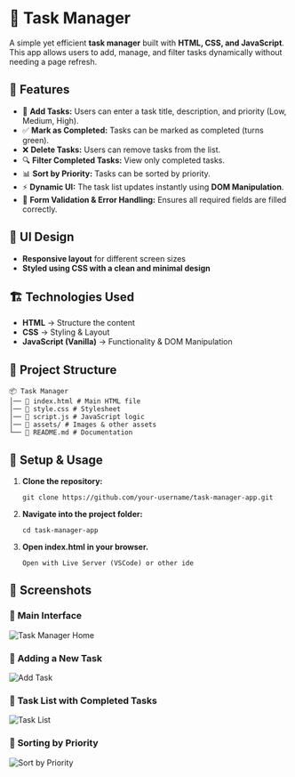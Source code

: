 # 📝 Task Manager

A simple yet efficient **task manager** built with **HTML, CSS, and JavaScript**. This app allows users to add, manage, and filter tasks dynamically without needing a page refresh.

## 🚀 Features

- 📌 **Add Tasks:** Users can enter a task title, description, and priority (Low, Medium, High).
- ✅ **Mark as Completed:** Tasks can be marked as completed (turns green).
- ❌ **Delete Tasks:** Users can remove tasks from the list.
- 🔍 **Filter Completed Tasks:** View only completed tasks.
- 📊 **Sort by Priority:** Tasks can be sorted by priority.
- ⚡ **Dynamic UI:** The task list updates instantly using **DOM Manipulation**.
- 🔧 **Form Validation & Error Handling:** Ensures all required fields are filled correctly.

## 🎨 UI Design

- **Responsive layout** for different screen sizes  
- **Styled using CSS with a clean and minimal design**

## 🏗️ Technologies Used

- **HTML** → Structure the content  
- **CSS** → Styling & Layout  
- **JavaScript (Vanilla)** → Functionality & DOM Manipulation  

## 📂 Project Structure

    📦 Task Manager
    │── 📄 index.html # Main HTML file
    │── 📄 style.css # Stylesheet
    │── 📄 script.js # JavaScript logic
    │── 📂 assets/ # Images & other assets
    └── 📄 README.md # Documentation

## 🔧 Setup & Usage

1. **Clone the repository:**

   ```git clone https://github.com/your-username/task-manager-app.git ```

2. **Navigate into the project folder:**

    ``` cd task-manager-app ```

3. **Open index.html in your browser.**

    ``` Open with Live Server (VSCode) or other ide ```


## 📸 Screenshots

### 🔹 **Main Interface**
![Task Manager Home](screenshots/home.png)

### 🔹 **Adding a New Task**
![Add Task](screenshots/add-task.png)

### 🔹 **Task List with Completed Tasks**
![Task List](screenshots/task-list.png)

### 🔹 **Sorting by Priority**
![Sort by Priority](screenshots/sort-priority.png)






